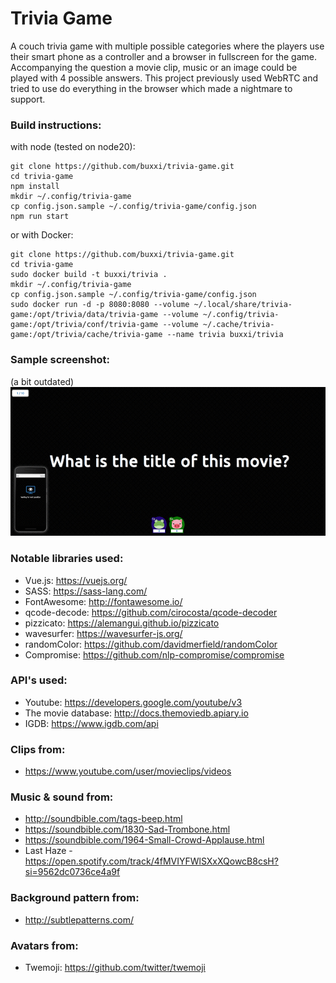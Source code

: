 # Trivia Game
A couch trivia game with multiple possible categories where the players use their smart phone as a controller and a browser in fullscreen for the game.
Accompanying the question a movie clip, music or an image could be played with 4 possible answers.
This project previously used WebRTC and tried to use do everything in the browser which made a nightmare to support.

### Build instructions:
with node (tested on node20):
```
git clone https://github.com/buxxi/trivia-game.git
cd trivia-game
npm install
mkdir ~/.config/trivia-game
cp config.json.sample ~/.config/trivia-game/config.json
npm run start
```
or with Docker:
```
git clone https://github.com/buxxi/trivia-game.git
cd trivia-game
sudo docker build -t buxxi/trivia .
mkdir ~/.config/trivia-game
cp config.json.sample ~/.config/trivia-game/config.json
sudo docker run -d -p 8080:8080 --volume ~/.local/share/trivia-game:/opt/trivia/data/trivia-game --volume ~/.config/trivia-game:/opt/trivia/conf/trivia-game --volume ~/.cache/trivia-game:/opt/trivia/cache/trivia-game --name trivia buxxi/trivia
```

### Sample screenshot:
(a bit outdated)
![Trivia Screenshot][screenshot]

### Notable libraries used:
- Vue.js: https://vuejs.org/
- SASS: https://sass-lang.com/
- FontAwesome: http://fontawesome.io/
- qcode-decode: https://github.com/cirocosta/qcode-decoder
- pizzicato: https://alemangui.github.io/pizzicato
- wavesurfer: https://wavesurfer-js.org/
- randomColor: https://github.com/davidmerfield/randomColor
- Compromise: https://github.com/nlp-compromise/compromise

### API's used:
- Youtube: https://developers.google.com/youtube/v3
- The movie database: http://docs.themoviedb.apiary.io
- IGDB: https://www.igdb.com/api

### Clips from:
- https://www.youtube.com/user/movieclips/videos

### Music & sound from:
- http://soundbible.com/tags-beep.html
- https://soundbible.com/1830-Sad-Trombone.html
- https://soundbible.com/1964-Small-Crowd-Applause.html
- Last Haze - https://open.spotify.com/track/4fMVIYFWlSXxXQowcB8csH?si=9562dc0736ce4a9f

### Background pattern from:
- http://subtlepatterns.com/

 [screenshot]: https://github.com/buxxi/trivia-game/blob/master/trivia_screenshot.gif

### Avatars from:
- Twemoji: https://github.com/twitter/twemoji
